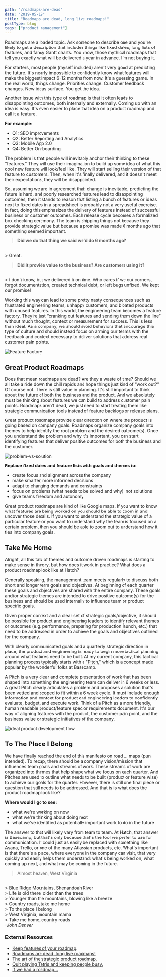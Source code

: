 ```yaml
---
path: "/roadmaps-are-dead"
date: "2019-05-19"
title: "Roadmaps are dead, long live roadmaps!"
postType: blog
tags: ["product management"]
---
```


Roadmaps are a loaded topic. Ask someone to describe one and you're likely to get a description that includes things like fixed dates, long lists of features, and fancy Gantt charts. You know, those mythical roadmaps that tell you exactly what will be delivered a year in advance. I'm not buying it.

For starters, most people (myself included) aren't very good at predicting the future. It's nearly impossible to confidently know what features will make the biggest impact 6-12 months from now. It's a guessing game. In the real world, things change. Priorities change. Customer feedback changes. New ideas surface. You get the idea.

Another issue with this type of roadmap is that it often leads to disappointing outcomes, both internally and externally. Coming up with an idea is easy. It's even easier to place that idea on a product roadmap and call it a feature.

**For example:**

- Q1: SEO improvements
- Q2: Better Reporting and Analytics
- Q3: Mobile App 2.0
- Q4: Better On-boarding

The problem is that people will inevitably anchor their thinking to these "features." They will use their imagination to build up some idea of what this cool new feature will look/feel like. They will start selling their version of that feature to customers. Then, when it's finally delivered, and it doesn't meet their expectations, they will be disappointed.

So, assuming we are in agreement that: change is inevitable, predicting the future is hard, and poorly researched features lead to disappointing outcomes, then it stands to reason that listing a bunch of features or ideas next to fixed dates in a spreadsheet is probably not a very useful exercise. In fact, doing this emphasizes the delivery of features instead of successful business or customer outcomes. Each release cycle becomes a formalized box checking ceremony. The team is shipping things not because they provide strategic value but because a promise was made 6 months ago that something seemed important.

> **Did we do that thing we said we'd do 6 months ago?**
<br/>
> Great.

> **Did it provide value to the business? Are customers using it?**
<br/>
> I don't know, but we delivered it on time. Who cares if we cut corners, forgot documentation, created technical debt, or left bugs unfixed. We kept our promise!

Working this way can lead to some pretty nasty consequences such as frustrated engineering teams, unhappy customers, and bloated products with unused features. In this world, the engineering team becomes a feature factory. They’re just “cranking out features and sending them down the line” without much thought, context or measurement for success. This is less than ideal. As a company, we should avoid behaviors that encourage this type of culture and should instead focus on arming our teams with the feedback and context necessary to deliver solutions that address real customer pain points.

![Feature Factory](./feature-factory.jpeg)

## Great Product Roadmaps

Does that mean roadmaps are dead? Are they a waste of time? Should we all take a ride down the chill rapids and hope things just kind of “work out?” Of course not. There is still value in planning. It's still important to think about the future of both the business and the product. And we absolutely must be thinking about features we can build to address customer pain points. Roadmaps aren’t dead, we just need to start treating them like strategic communication tools instead of feature backlogs or release plans.

Great product roadmaps provide clear direction on where the product is going based on company goals. Roadmaps organize company goals into themes to help identify the root problem and the desired outcome(s). Once you understand the problem and why it's important, you can start identifying features that deliver positive outcomes for both the business and the customer.

![problem-vs-solution](./problem-vs-solution.jpg)

<!-- <small>
If you stopped at solving the problem of water on the floor, your solution would be to mop it up. But if you keep digging and understanding how the water got there in the first place, you’d realize what you really had was a problem with infrequent maintenance on a pipe and focus on adjusting your inspection schedules instead. That is a very different solution than mopping up water.
</small> -->

**Replace fixed dates and feature lists with goals and themes to:**
- create focus and alignment across the company
- make smarter, more informed decisions
- adapt to changing demands and constraints
- focus on problems (what needs to be solved and why), not solutions
- give teams freedom and autonomy

Great product roadmaps are kind of like Google maps. If you want to know what features are being worked on you should be able to zoom in and uncover those details. If you want to understand the strategic value of a particular feature or you want to understand why the team is focused on a certain problem, then you should be able to zoom out to understand how it ties into company goals.

<!-- Why is this important now?
For the last couple of years the strategic direction of the company and the product has been heavily influenced by one customer, Murphy USA. In some ways, this made life easier, at least with regard to staying focused. The direction was clear: do whatever it takes to keep them a paying customer.

However, we are a cycle or two away from being free of Murphy’s strategic stranglehold. Yes, they will still be our largest and most important customer. Yes, they will continue to factor heavily in our product strategy. However, the current state of the platform and our new contractual relationship will give us more control over the product roadmap. We can stop being so reactive and start thinking more proactively about the work we think will drive business value and profitable revenue. -->

## Take Me Home

Alright, all this talk of themes and outcome driven roadmaps is starting to make sense in theory, but how does it work in practice? What does a product roadmap look like at Hatch?

Generally speaking, the management team meets regularly to discuss both short and longer term goals and objectives. At beginning of each quarter these goals and objectives are shared with the entire company. These goals and/or strategic themes are intended to drive positive outcome(s) for the business and should be used internally to influence team or product specific goals.

Given proper context and a clear set of strategic goals/objective, it should be possible for product and engineering leaders to identify relevant themes or outcomes (e.g. performance, preparing for production launch, etc.) that need to be addressed in order to achieve the goals and objectives outlined for the company.

With clearly communicated goals and a quarterly strategic direction in place, the product and engineering is ready to begin more tactical planning around what features need to be built. At my current company, this tactical planning process typically starts with a ["Pitch,"](https://github.com/basecamp/handbook/blob/master/how-we-work.md#pitches) which is a concept made popular by the wonderful folks at Basecamp.


A Pitch is a very clear and complete presentation of work that has been shaped into something the engineering team can deliver in 6 weeks or less. A great Pitch clearly articulates a problem and proposes a solution that's been vetted and scoped to fit within a 6 week cycle. It must include enough information and context for product and engineering leaders to confidently evaluate, budget, and execute work. Think of a Pitch as a more friendly, human readable product/feature spec or requirements document. It's our way of aligning features with the product, the customer pain point, and the business value or strategic initiatives of the company.

![ideal product development flow](./ideal-roadmap-flow.png)

## To The Place I Belong
We have finally reached the end of this manifesto on road ... maps (pun intended). To recap, there should be a company vision/mission that influences team goals and streams of work. These streams of work are organized into themes that help shape what we focus on each quarter. And Pitches are used to outline what needs to be built (product or feature wise) to achieve our goals for the quarter. However, there is still one final piece or question that still needs to be addressed. And that is is what does the product roadmap look like?

**Where would I go to see:**

- what we're working on now
- what we're thinking about doing next
- what we've identified as potentially important work to do in the future

The answer to that will likely vary from team to team. At Hatch, that answer is Basecamp, but that's only because that's the tool we prefer to use for communication. It could just as easily be replaced with something like Asana, Trello, or one of the many Atlassian products, etc. What's important is that there's a place, where everyone in the company can visit, that very quickly and easily helps them understand: what's being worked on, what coming up next, and what may be coming in the future.

> Almost heaven, West Virginia
<br/>
> Blue Ridge Mountains, Shenandoah River
<br/>
> Life is old there, older than the trees
<br/>
> Younger than the mountains, blowing like a breeze
<br/>
> Country roads, take me home
<br/>
> To the place I belong
<br/>
> West Virginia, mountain mama
<br/>
> Take me home, country roads
<br/>
<cite>-John Denver</cite>

### External Resources
- [Keep features of your roadmap](https://hackernoon.com/keep-features-off-your-roadmap-b14543340881).
- [Roadmaps are dead, long live roadmaps!]()
- [The art of the strategic product roadmap.]()
- [Quit playing Tetris and keeping people busy.]()
- [If we had a roadmap...]()